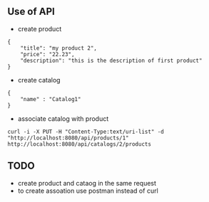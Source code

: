 ## Use of API

* create product

```
{
	"title": "my product 2",
	"price": "22.23",
	"description": "this is the description of first product"
}
```

* create catalog

```
{
	"name" : "Catalog1"
}
```

* associate catalog with product

```
curl -i -X PUT -H "Content-Type:text/uri-list" -d "http://localhost:8080/api/products/1" http://localhost:8080/api/catalogs/2/products
```


## TODO

* create product and cataog in the same request
* to create assoation use postman instead of curl
